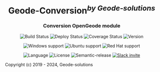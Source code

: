 <h1 align="center">Geode-Conversion<sup><i>by Geode-solutions</i></sup></h1>
<h3 align="center">Conversion OpenGeode module</h3>

<p align="center">
  <img src="https://github.com/Geode-solutions/Geode-Conversion_private/workflows/CI/badge.svg" alt="Build Status">
  <img src="https://github.com/Geode-solutions/Geode-Conversion_private/workflows/CD/badge.svg" alt="Deploy Status">
  <img src="https://codecov.io/gh/Geode-solutions/Geode-Conversion_private/branch/master/graph/badge.svg" alt="Coverage Status">
  <img src="https://img.shields.io/github/release/Geode-solutions/Geode-Conversion_private.svg" alt="Version">
</p>

<p align="center">
  <img src="https://img.shields.io/static/v1?label=Windows&logo=windows&logoColor=white&message=support&color=success" alt="Windows support">
  <img src="https://img.shields.io/static/v1?label=Ubuntu&logo=Ubuntu&logoColor=white&message=support&color=success" alt="Ubuntu support">
  <img src="https://img.shields.io/static/v1?label=Red%20Hat&logo=Red-Hat&logoColor=white&message=support&color=success" alt="Red Hat support">
</p>

<p align="center">
  <img src="https://img.shields.io/badge/C%2B%2B-11-blue.svg" alt="Language">
  <img src="https://img.shields.io/badge/license-MIT-blue.svg" alt="License">
  <img src="https://img.shields.io/badge/%20%20%F0%9F%93%A6%F0%9F%9A%80-semantic--release-e10079.svg" alt="Semantic-release">
  <a href="https://geode-solutions.com/#slack">
    <img src="https://opengeode-slack-invite.herokuapp.com/badge.svg" alt="Slack invite">
  </a>

Copyright (c) 2019 - 2024, Geode-solutions
